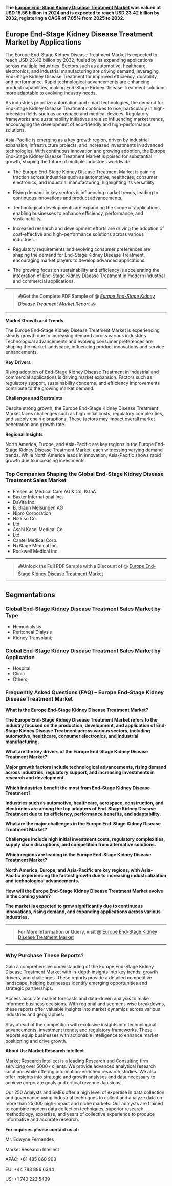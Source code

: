<p><strong>The <a href="https://www.marketresearchintellect.com/download-sample/?rid=1026183&amp;utm_source=Pulse-April-Europe&amp;utm_medium=852">Europe End-Stage Kidney Disease Treatment Market</a> was valued at USD 15.56 billion in 2024 and is expected to reach USD 23.42 billion by 2032, registering a CAGR of 7.05% from 2025 to 2032.</strong></p><h2>Europe End-Stage Kidney Disease Treatment Market by Applications&nbsp;</h2><p><p>The Europe End-Stage Kidney Disease Treatment Market is expected to reach USD 23.42 billion by 2032, fueled by its expanding applications across multiple industries. Sectors such as automotive, healthcare, electronics, and industrial manufacturing are driving demand, leveraging End-Stage Kidney Disease Treatment for improved efficiency, durability, and performance. Rapid technological advancements are enhancing product capabilities, making End-Stage Kidney Disease Treatment solutions more adaptable to evolving industry needs.</p><p>As industries prioritize automation and smart technologies, the demand for End-Stage Kidney Disease Treatment continues to rise, particularly in high-precision fields such as aerospace and medical devices. Regulatory frameworks and sustainability initiatives are also influencing market trends, encouraging the development of eco-friendly and high-performance solutions.</p><p>Asia-Pacific is emerging as a key growth region, driven by industrial expansion, infrastructure projects, and increased investments in advanced technologies. With continuous innovation and growing adoption, the Europe End-Stage Kidney Disease Treatment Market is poised for substantial growth, shaping the future of multiple industries worldwide.</p></p><ul><li><p>The Europe End-Stage Kidney Disease Treatment Market is gaining traction across industries such as automotive, healthcare, consumer electronics, and industrial manufacturing, highlighting its versatility.</p></li><li><p>Rising demand in key sectors is influencing market trends, leading to continuous innovations and product advancements.</p></li><li><p>Technological developments are expanding the scope of applications, enabling businesses to enhance efficiency, performance, and sustainability.</p></li><li><p>Increased research and development efforts are driving the adoption of cost-effective and high-performance solutions across various industries.</p></li><li><p>Regulatory requirements and evolving consumer preferences are shaping the demand for End-Stage Kidney Disease Treatment, encouraging market players to develop advanced applications.</p></li><li><p>The growing focus on sustainability and efficiency is accelerating the integration of End-Stage Kidney Disease Treatment in modern industrial and commercial applications.</p></li></ul><hr /><blockquote><p><strong><span class="font-[700]">📥Get the Complete PDF Sample of @ </span></strong><em><span class="font-[700]"><a href="https://www.marketresearchintellect.com/download-sample/?rid=1026183&amp;utm_source=Pulse-April-Europe&amp;utm_medium=852" target="_blank" data-tracking-control-name="article-ssr-frontend-pulse_little-text-block" data-tracking-will-navigate="" data-test-link="">Europe End-Stage Kidney Disease Treatment Market Report</a>&nbsp;📥</span></em></p></blockquote><hr /><p class="" data-start="77" data-end="360"><strong data-start="77" data-end="105">Market Growth and Trends</strong></p><p class="" data-start="77" data-end="360">The Europe End-Stage Kidney Disease Treatment Market is experiencing steady growth due to increasing demand across various industries. Technological advancements and evolving consumer preferences are shaping the market landscape, influencing product innovations and service enhancements.</p><p class="" data-start="362" data-end="606"><strong data-start="362" data-end="377">Key Drivers</strong></p><p class="" data-start="362" data-end="606">Rising adoption of End-Stage Kidney Disease Treatment in industrial and commercial applications is driving market expansion. Factors such as regulatory support, sustainability concerns, and efficiency improvements contribute to the growing market demand.</p><p class="" data-start="608" data-end="849"><strong data-start="608" data-end="637">Challenges and Restraints</strong></p><p class="" data-start="608" data-end="849">Despite strong growth, the Europe End-Stage Kidney Disease Treatment Market faces challenges such as high initial costs, regulatory complexities, and supply chain disruptions. These factors may impact overall market penetration and growth rate.</p><p class="" data-start="851" data-end="1095"><strong data-start="851" data-end="872">Regional Insights</strong></p><p class="" data-start="851" data-end="1095">North America, Europe, and Asia-Pacific are key regions in the Europe End-Stage Kidney Disease Treatment Market, each witnessing varying demand trends. While North America leads in innovation, Asia-Pacific shows rapid growth due to increasing investments.</p><p><h3>Top Companies Shaping the Global End-Stage Kidney Disease Treatment Sales Market </h3><ul><li>Fresenius Medical Care AG & Co. KGaA</li><li>Baxter International Inc.</li><li>DaVita Inc.</li><li>B. Braun Melsungen AG</li><li>Nipro Corporation</li><li>Nikkiso Co.</li><li>Ltd.</li><li>Asahi Kasei Medical Co.</li><li>Ltd.</li><li>Cantel Medical Corp.</li><li>NxStage Medical Inc.</li><li>Rockwell Medical Inc.</li></ul></p><hr /><blockquote><p><strong>📥Unlock the Full PDF Sample with a Discount of @</strong> <a href="https://www.marketresearchintellect.com/ask-for-discount/?rid=1026183&amp;utm_source=Pulse-April-Europe&amp;utm_medium=852">Europe End-Stage Kidney Disease Treatment Market</a></p></blockquote><hr /><p><h2>Segmentations</h2><h3>Global End-Stage Kidney Disease Treatment Sales Market by Type</h3><ul><li>Hemodialysis</li><li>Peritoneal Dialysis</li><li>Kidney Transplant;</li></ul><h3>Global End-Stage Kidney Disease Treatment Sales Market by Application</h3><ul><li>Hospital</li><li>Clinic</li><li>Others;</li></ul></p><h3><strong>Frequently Asked Questions (FAQ) &ndash; Europe End-Stage Kidney Disease Treatment Market</strong></h3><p><strong>What is the Europe End-Stage Kidney Disease Treatment Market?</strong></p><p><strong>The Europe End-Stage Kidney Disease Treatment Market refers to the industry focused on the production, development, and application of End-Stage Kidney Disease Treatment across various sectors, including automotive, healthcare, consumer electronics, and industrial manufacturing.</strong></p><p><strong>What are the key drivers of the Europe End-Stage Kidney Disease Treatment Market?</strong></p><p><strong>Major growth factors include technological advancements, rising demand across industries, regulatory support, and increasing investments in research and development.</strong></p><p><strong>Which industries benefit the most from End-Stage Kidney Disease Treatment?</strong></p><p><strong>Industries such as automotive, healthcare, aerospace, construction, and electronics are among the top adopters of End-Stage Kidney Disease Treatment due to its efficiency, performance benefits, and adaptability.</strong></p><p><strong>What are the major challenges in the Europe End-Stage Kidney Disease Treatment Market?</strong></p><p><strong>Challenges include high initial investment costs, regulatory complexities, supply chain disruptions, and competition from alternative solutions.</strong></p><p><strong>Which regions are leading in the Europe End-Stage Kidney Disease Treatment Market?</strong></p><p><strong>North America, Europe, and Asia-Pacific are key regions, with Asia-Pacific experiencing the fastest growth due to increasing industrialization and technological advancements.</strong></p><p><strong>How will the Europe End-Stage Kidney Disease Treatment Market evolve in the coming years?</strong></p><p><strong>The market is expected to grow significantly due to continuous innovations, rising demand, and expanding applications across various industries.</strong></p><hr /><blockquote><p><span class="font-[700]"><strong>For More Information or Query, visit&nbsp;@</strong>&nbsp;</span><span class="font-[700]"><a href="https://www.marketresearchintellect.com/product/global-end-stage-kidney-disease-treatment-sales-market/?utm_source=Linkedin&utm_medium=852" target="_blank" data-tracking-control-name="article-ssr-frontend-pulse_little-text-block" data-tracking-will-navigate="" data-test-link="">Europe End-Stage Kidney Disease Treatment Market</a></span></p></blockquote><hr /><h3><strong data-start="0" data-end="31">Why Purchase These Reports?</strong></h3><p class="" data-start="35" data-end="297">Gain a comprehensive understanding of the Europe End-Stage Kidney Disease Treatment Market with in-depth insights into key trends, growth drivers, and challenges. These reports provide a detailed competitive landscape, helping businesses identify emerging opportunities and strategic partnerships.</p><p class="" data-start="299" data-end="540">Access accurate market forecasts and data-driven analysis to make informed business decisions. With regional and segment-wise breakdowns, these reports offer valuable insights into market dynamics across various industries and geographies.</p><p class="" data-start="542" data-end="784">Stay ahead of the competition with exclusive insights into technological advancements, investment trends, and regulatory frameworks. These reports equip businesses with actionable intelligence to enhance market positioning and drive growth.</p><p><strong><span class="font-[700]">About Us: Market Research Intellect</span></strong></p><p><span class="">Market Research Intellect is a leading Research and Consulting firm servicing over 5000+ clients. We provide advanced analytical research solutions while offering information-enriched research studies.&nbsp;</span>We also offer insights into strategic and growth analyses and data necessary to achieve corporate goals and critical revenue Janisions.</p><p><span class="">Our 250 Analysts and SMEs offer a high level of expertise in data collection and governance using industrial techniques to collect and analyze data on more than 25,000 high-impact and niche markets. Our analysts are trained to combine modern data collection techniques, superior research methodology, expertise, and years of collective experience to produce informative and accurate research.</span></p><p><strong>For inquiries please contact us at:</strong></p><p>Mr. Edwyne Fernandes</p><p>Market Research Intellect</p><p>APAC: +61 485 860 968</p><p>EU: +44 788 886 6344</p><p>US: +1 743 222 5439</p>